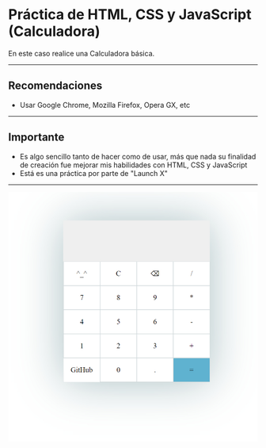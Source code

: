 # Práctica de HTML, CSS y JavaScript (Calculadora)
En este caso realice una Calculadora básica.

---

## Recomendaciones
- Usar Google Chrome, Mozilla Firefox, Opera GX, etc

---

## Importante
- Es algo sencillo tanto de hacer como de usar, más que nada su finalidad de creación fue mejorar mis habilidades con HTML, CSS y JavaScript
- Está es una práctica por parte de "Launch X"

---

![Calculadora](./images/calculadora.jpg)